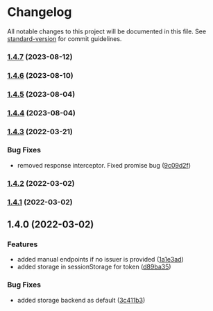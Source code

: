 # Changelog

All notable changes to this project will be documented in this file. See [standard-version](https://github.com/conventional-changelog/standard-version) for commit guidelines.

### [1.4.7](https://github.com/openid/AppAuth-JS/compare/v1.4.6...v1.4.7) (2023-08-12)

### [1.4.6](https://github.com/openid/AppAuth-JS/compare/v1.4.5...v1.4.6) (2023-08-10)

### [1.4.5](https://github.com/openid/AppAuth-JS/compare/v1.4.4...v1.4.5) (2023-08-04)

### [1.4.4](https://github.com/openid/AppAuth-JS/compare/v1.4.3...v1.4.4) (2023-08-04)

### [1.4.3](https://github.com/openid/AppAuth-JS/compare/v1.4.2...v1.4.3) (2022-03-21)


### Bug Fixes

* removed response interceptor. Fixed promise bug ([9c09d2f](https://github.com/openid/AppAuth-JS/commit/9c09d2fe3866e878b71223c6208754f7090a4453))

### [1.4.2](https://github.com/openid/AppAuth-JS/compare/v1.4.1...v1.4.2) (2022-03-02)

### [1.4.1](https://github.com/openid/AppAuth-JS/compare/v1.4.0...v1.4.1) (2022-03-02)

## 1.4.0 (2022-03-02)


### Features

* added manual endpoints if no issuer is provided ([1a1e3ad](https://github.com/openid/AppAuth-JS/commit/1a1e3ad193d640ccbed53f6a096bdcef2c38fd7d))
* added storage in sessionStorage for token ([d89ba35](https://github.com/openid/AppAuth-JS/commit/d89ba35e0bb873887c01839f2d008a27ef828dea))


### Bug Fixes

* added storage backend as default ([3c411b3](https://github.com/openid/AppAuth-JS/commit/3c411b342676eb545acafb8beabc677d949e981d))
